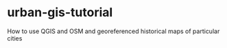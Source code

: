 # urban-gis-tutorial
How to use QGIS and OSM and georeferenced historical maps of particular cities
